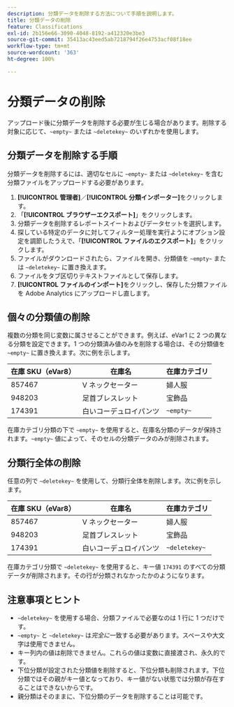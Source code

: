 ```yaml
---
description: 分類データを削除する方法について手順を説明します。
title: 分類データの削除
feature: Classifications
exl-id: 2b156e66-3090-4048-8192-a412320e3be3
source-git-commit: 35413ac43eed5ab7218794f26e4753acf08f18ee
workflow-type: tm+mt
source-wordcount: '363'
ht-degree: 100%

---
```


# 分類データの削除

アップロード後に分類データを削除する必要が生じる場合があります。削除する対象に応じて、`~empty~` または `~deletekey~` のいずれかを使用します。

## 分類データを削除する手順

分類データを削除するには、適切なセルに `~empty~` または `~deletekey~` を含む分類ファイルをアップロードする必要があります。

1. **[!UICONTROL 管理者]**／**[!UICONTROL 分類インポーター]**&#x200B;をクリックします。
1. 「**[!UICONTROL ブラウザーエクスポート]**」をクリックします。
1. 分類データを削除するレポートスイートおよびデータセットを選択します。
1. 探している特定のデータに対してフィルター処理を実行ようにオプション設定を調節したうえで、「**[!UICONTROL ファイルのエクスポート]**」をクリックします。
1. ファイルがダウンロードされたら、ファイルを開き、分類値を `~empty~` または `~deletekey~` に置き換えます。
1. ファイルをタブ区切りテキストファイルとして保存します。
1. **[!UICONTROL ファイルのインポート]**&#x200B;をクリックし、保存した分類ファイルを Adobe Analytics にアップロードし直します。

## 個々の分類値の削除

複数の分類を同じ変数に属させることができます。例えば、eVar1 に 2 つの異なる分類を設定できます。1 つの分類済み値のみを削除する場合は、その分類値を `~empty~` に置き換えます。次に例を示します。

| 在庫 SKU（eVar8） | 在庫名 | 在庫カテゴリ |
| --- | --- | --- |
| 857467 | V ネックセーター | 婦人服 |
| 948203 | 足首ブレスレット | 宝飾品 |
| 174391 | 白いコーデュロイパンツ | `~empty~` |

在庫カテゴリ分類の下で `~empty~` を使用すると、在庫名分類のデータが保持されます。`~empty~` 値によって、そのセルの分類データのみが削除されます。

## 分類行全体の削除

任意の列で `~deletekey~` を使用して、分類行全体を削除します。次に例を示します。

| 在庫 SKU（eVar8） | 在庫名 | 在庫カテゴリ |
| --- | --- | --- |
| 857467 | V ネックセーター | 婦人服 |
| 948203 | 足首ブレスレット | 宝飾品 |
| 174391 | 白いコーデュロイパンツ | `~deletekey~` |

在庫カテゴリ分類で `~deletekey~` を使用すると、キー値 `174391` のすべての分類データが削除されます。その行が分類されなかったかのようになります。

## 注意事項とヒント

* `~deletekey~` を使用する場合、分類ファイルで必要なのは 1 行に 1 つだけです。
* `~empty~` と `~deletekey~` は&#x200B;*完全に*&#x200B;一致する必要があります。スペースや大文字は使用できません。
* キー列内の値は削除できません。これらの値は変数に直接渡され、永久的です。
* 下位分類が設定された分類値を削除すると、下位分類も削除されます。下位分類ではその親がキー値となっており、キー値がない状態では分類が存在することはできないからです。
* 親分類はそのままに、下位分類のデータを削除することは可能です。
